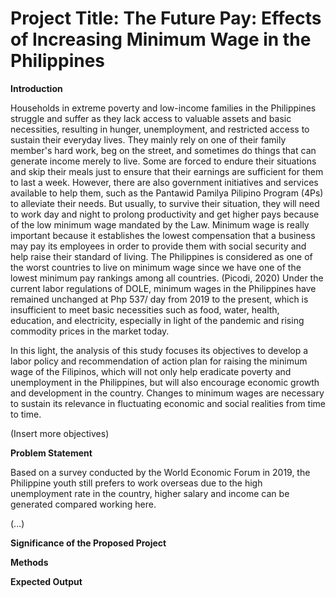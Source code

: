 # Project Title: The Future Pay: Effects of Increasing Minimum Wage in the Philippines

**Introduction**

Households in extreme poverty and low-income families in the Philippines struggle and suffer as they lack access to valuable assets and basic necessities, resulting in hunger, unemployment, and restricted access to sustain their everyday lives. They mainly rely on one of their family member's hard work, beg on the street, and sometimes do things that can generate income merely to live. Some are forced to endure their situations and skip their meals just to ensure that their earnings are sufficient for them to last a week. However, there are also government initiatives and services available to help them, such as the Pantawid Pamilya Pilipino Program (4Ps) to alleviate their needs. But usually, to survive their situation, they will need to work day and night to prolong productivity and get higher pays because of the low minimum wage mandated by the Law. Minimum wage is really important because it establishes the lowest compensation that a business may pay its  employees in order to provide them with social security and help raise their standard of living. The Philippines is considered as one of the worst countries to live on minimum wage since we have one of the lowest minimum pay rankings among all countries. (Picodi, 2020) Under the current labor regulations of DOLE, minimum wages in the Philippines have remained unchanged at Php 537/ day from 2019 to the present,  which is insufficient to meet basic necessities such as food, water, health, education, and electricity, especially in light of the pandemic and rising commodity prices in the market today.
 
In this light, the analysis of this study focuses its objectives to develop a labor policy and recommendation of action plan for raising the minimum wage of the Filipinos, which will not only help eradicate poverty and unemployment in the Philippines, but will also encourage economic growth and development in the country. Changes to minimum wages are necessary to sustain its relevance in fluctuating economic and social realities from time to time. 

(Insert more objectives)

**Problem Statement**

Based on a survey conducted by the World Economic Forum in 2019, the Philippine youth still prefers to work overseas due to the high unemployment rate in the country, higher salary and income can be generated compared working here.

(...)

**Significance of the Proposed Project**

**Methods**

**Expected Output**
